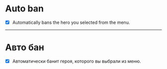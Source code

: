 # Auto ban
- [x] Automatically bans the hero you selected from the menu.
---
# Авто бан
- [x] Автоматически банит героя, которого вы выбрали из меню.